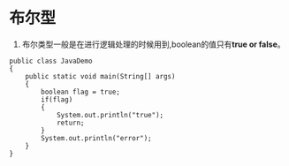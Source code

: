 # 布尔型
1. 布尔类型一般是在进行逻辑处理的时候用到,boolean的值只有**true or false**。

```
public class JavaDemo
{
	public static void main(String[] args)
	{
		boolean flag = true;
		if(flag)
		{
			System.out.println("true");
			return;
		}
		System.out.println("error");
	}
}

```
